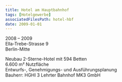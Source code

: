 ```yaml
---
title: Hotel am Hauptbahnhof
tags: [Hotelgewerbe]
associatedFilesPath: hotel-hbf
date: 2009-01-01
---
```

2008 – 2009<br/>
Ella-Trebe-Strasse 9<br/>
Berlin-Mitte

Neubau
2-Sterne-Hotel mit 594 Betten<br/>
6.600 m² Nutzfläche<br/>
Entwurfs-, Genehmigungs- und Ausführungsplanung<br/>
Bauherr: HGHI 3 Lehrter Bahnhof MK3 GmbH